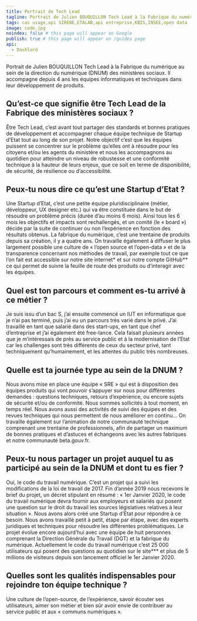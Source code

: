 ```yaml
---
title: Portrait de Tech Lead
tagline: Portrait de Julien BOUQUILLON Tech Lead à la Fabrique du numérique
tags: cas usage,api SIRENE,ETALAB,api entreprise,KBIS,INSEE,open data
image: code.jpg
noindex: false # this page will appear on Google
publish: true # this page will appear on /guides page
api:
  - Dashlord
---
```


Portrait de Julien BOUQUILLON Tech Lead à la Fabrique du numérique au sein de la direction du numérique (DNUM) des ministères sociaux. Il accompagne depuis 4 ans les équipes informatiques et techniques dans leur développement de produits.

## **Qu’est-ce que signifie être Tech Lead de la Fabrique des ministères sociaux ?**

Être Tech Lead, c’est avant tout partager des standards et bonnes pratiques de développement et accompagner chaque équipe technique de Startup d’Etat tout au long de son projet. Notre objectif c’est que les équipes puissent se concentrer sur le problème qu’elles ont à résoudre pour les citoyens et/ou les agents du ministère et nous les accompagnons au quotidien pour atteindre un niveau de robustesse et une conformité technique à la hauteur de leurs enjeux, que ce soit en terme de disponibilité, de sécurité, de résilience ou d’accessibilité.

## **Peux-tu nous dire ce qu’est une Startup d’Etat ?**

Une Startup d’Etat, c’est une petite équipe pluridisciplinaire (métier, développeur, UX designer etc.) qui va être constituée dans le but de résoudre un problème précis (durée d’au moins 6 mois). Ainsi tous les 6 mois les objectifs et impacts sont rechallengés, et un comité (le « board ») décide par la suite de continuer ou non l’expérience en fonction des résultats obtenus. La fabrique du numérique, c’est une trentaine de produits depuis sa création, il y a quatre ans. On travaille également à diffuser le plus largement possible une culture de « l’open source et l’open-data » et de la transparence concernant nos méthodes de travail, par exemple tout ce que l’on fait est accessible sur notre site internet\* et sur notre compte GitHub\*\* ce qui permet de suivre la feuille de route des produits ou d’interagir avec les équipes.

## **Quel est ton parcours et comment es-tu arrivé à ce métier ?**

Je suis issu d’un bac S, j’ai ensuite commencé un IUT en informatique que je n’ai pas terminé, puis j’ai eu un parcours très varié dans le privé. J’ai travaillé en tant que salarié dans des start-ups, en tant que chef d’entreprise et j’ai également été free-lance. Cela faisait plusieurs années que je m’intéressais de près au service public et à la modernisation de l’Etat car les challenges sont très différents de ceux du secteur privé, tant techniquement qu’humainement, et les attentes du public très nombreuses.

## **Quelle est ta journée type au sein de la DNUM ?**

Nous avons mise en place une équipe « SRE » qui est à disposition des équipes produits qui vont pouvoir s’appuyer sur nous pour différentes demandes : questions techniques, retours d’expérience, ou encore sujets de sécurité et/ou de conformité. Nous sommes sollicités à tout moment, en temps réel. Nous avons aussi des activités de suivi des équipes et des revues techniques qui nous permettent de nous améliorer en continu… On travaille également sur l’animation de notre communauté technique comprenant une trentaine de professionnels, afin de partager un maximum de bonnes pratiques et d’astuces et échangeons avec les autres fabriques et notre communauté beta.gouv.fr.

## **Peux-tu nous partager un projet auquel tu as participé au sein de la DNUM et dont tu es fier ?**

Oui, le code du travail numérique. C’est un projet qui a suivi les modifications de la loi de travail de 2017. Fin d’année 2019 nous recevons le brief du projet, un décret stipulant en résumé : « 1er Janvier 2020, le code du travail numérique devra fournir aux employeurs et salariés qui posent une question sur le droit du travail les sources législatives relatives à leur situation ». Nous avons alors créé une Startup d’Etat pour répondre à ce besoin. Nous avons travaillé petit à petit, étape par étape, avec des experts juridiques et techniques pour résoudre les différentes problématiques. Le projet évolue encore aujourd’hui avec une équipe de huit personnes comprenant la Direction Générale du Travail (DGT) et la fabrique du numérique. Actuellement le code du travail numérique c’est 25 000 utilisateurs qui posent des questions au quotidien sur le site\*\*\* et plus de 5 millions de visiteurs depuis son lancement officiel le 1er Janvier 2020.

## **Quelles sont les qualités indispensables pour rejoindre ton équipe technique ?**

Une culture de l’open-source, de l’expérience, savoir écouter ses utilisateurs, aimer son métier et bien sûr avoir envie de contribuer au service public et aux « communs numériques ».
